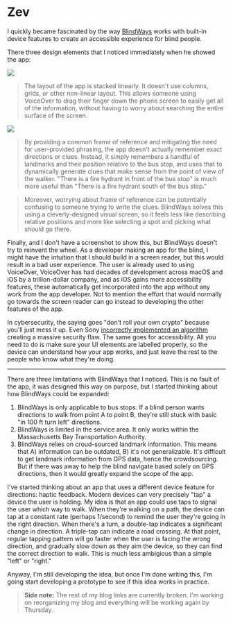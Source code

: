 # Zev

I quickly became fascinated by the way [BlindWays](https://www.raizlabs.com/blog/2016/12/altconf-2016-user-centered-approach-solving-micronavigation-blind/) works with built-in device features to create an accessible experience for blind people.

There three design elements that I noticed immediately when he showed the app:

![](https://is2-ssl.mzstatic.com/image/thumb/Purple113/v4/c5/63/e5/c563e58b-0469-214d-42a6-b92cc4055122/pr_source.png/300x0w.png)

> The layout of the app is stacked linearly. It doesn't use columns, grids, or other non-linear layout. This allows someone using VoiceOver to drag their finger down the phone screen to easily get all of the information, without having to worry about searching the entire surface of the screen.

![](https://is4-ssl.mzstatic.com/image/thumb/Purple113/v4/28/00/5b/28005baa-1861-0bf8-ca3b-e47b7742951d/pr_source.png/300x0w.png)

> By providing a common frame of reference and mitigating the need for user-provided phrasing, the app doesn't actually remember exact directions or clues. Instead, it simply remembers a handful of landmarks and their position relative to the bus stop, and uses that to dynamically generate clues that make sense from the point of view of the walker. "There is a fire hydrant in front of the bus stop" is much more useful than "There is a fire hydrant south of the bus stop."

> Moreover, worrying about frame of reference can be potentially confusing to someone trying to write the clues. BlindWays solves this using a cleverly-designed visual screen, so it feels less like describing relative positions and more like selecting a spot and picking what should go there.

Finally, and I don't have a screenshot to show this, but BlindWays doesn't try to reinvent the wheel. As a developer making an app for the blind, I might have the intuition that I should build in a screen reader, but this would result in a bad user experience. The user is already used to using VoiceOver, VoiceOver has had decades of development across macOS and iOS by a trillion-dollar company, and as iOS gains more accessibility features, these automatically get incorporated into the app without any work from the app developer. Not to mention the effort that would normally go towards the screen reader can go instead to developing the other features of the app.

In cybersecurity, the saying goes "don't roll your own crypto" because you'll just mess it up. Even Sony [incorrectly implemented an algorithm](https://en.wikipedia.org/wiki/Elliptic_Curve_Digital_Signature_Algorithm#Security) creating a massive security flaw. The same goes for accessibility. All you need to do is make sure your UI elements are labelled properly, so the device can understand how your app works, and just leave the rest to the people who know what they're doing.

---

There are three limitations with BlindWays that I noticed. This is no fault of the app, it was designed this way on purpose, but I started thinking about how BlindWays could be expanded:

 1. BlindWays is only applicable to bus stops. If a blind person wants directions to walk from point A to point B, they're still stuck with basic "in 100 ft turn left" directions.
 2. BlindWays is limited in the service area. It only works within the Massachusetts Bay Transportation Authority.
 3. BlindWays relies on croud-sourced landmark information. This means that A) information can be outdated, B) it's not generalizable. It's difficult to get landmark information from GPS data, hence the crowdsourcing. But if there was away to help the blind navigate based solely on GPS directions, then it would greatly expand the scope of the app.

I've started thinking about an app that uses a different device feature for directions: haptic feedback. Modern devices can very precisely "tap" a device the user is holding. My idea is that an app could use taps to signal the user which way to walk. When they're walking on a path, the device can tap at a constant rate (perhaps 1/second) to remind the user they're going in the right direction. When there's a turn, a double-tap indicates a significant change in direction. A triple-tap can indicate a road crossing. At that point, regular tapping pattern will go faster when the user is facing the wrong direction, and gradually slow down as they aim the device, so they can find the correct direction to walk. This is much less ambigious than a simple "left" or "right."

Anyway, I'm still developing the idea, but once I'm done writing this, I'm going start developing a prototype to see if this idea works in practice.

> **Side note:** The rest of my blog links are currently broken. I'm working on reorganizing my blog and everything will be working again by Thursday.
